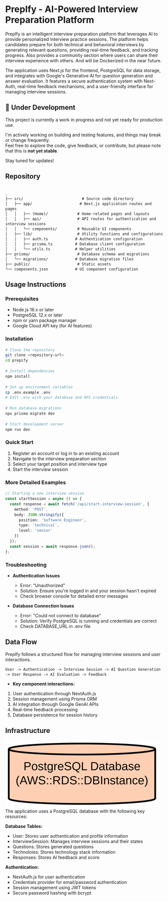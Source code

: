 # PrepIfy - AI-Powered Interview Preparation Platform

PrepIfy is an intelligent interview preparation platform that leverages AI to provide personalized interview practice sessions. The platform helps candidates prepare for both technical and behavioral interviews by generating relevant questions, providing real-time feedback, and tracking progress. Also provides a community section where users can share their interview experience with others.
And will be Dockerized in the near future.

The application uses Next.js for the frontend, PostgreSQL for data storage, and integrates with Google's Generative AI for question generation and answer evaluation. It features a secure authentication system with Next-Auth, real-time feedback mechanisms, and a user-friendly interface for managing interview sessions.

## 🚧 Under Development

This project is currently a work in progress and not yet ready for production use.

I'm actively working on building and testing features, and things may break or change frequently.  
Feel free to explore the code, give feedback, or contribute, but please note that this is **not yet stable**.

Stay tuned for updates!

## Repository 

```

.
├── src/                          # Source code directory
│   ├── app/                     # Next.js application routes and pages
│   │   ├── (Home)/             # Home-related pages and layouts
│   │   ├── api/                # API routes for authentication and interview sessions
│   │   └── components/         # Reusable UI components
│   ├── lib/                    # Utility functions and configurations
│   │   ├── auth.ts            # Authentication configuration
│   │   ├── prisma.ts          # Database client configuration
│   │   └── utils.ts           # Helper utilities
├── prisma/                     # Database schema and migrations
│   └── migrations/            # Database migration files
├── public/                     # Static assets
└── components.json            # UI component configuration
```

## Usage Instructions

### Prerequisites

- Node.js 16.x or later
- PostgreSQL 12.x or later
- npm or yarn package manager
- Google Cloud API key (for AI features)

### Installation

```bash
# Clone the repository
git clone <repository-url>
cd prepify

# Install dependencies
npm install

# Set up environment variables
cp .env.example .env
# Edit .env with your database and API credentials

# Run database migrations
npx prisma migrate dev

# Start development server
npm run dev
```

### Quick Start

1. Register an account or log in to an existing account
2. Navigate to the interview preparation section
3. Select your target position and interview type
4. Start the interview session

### More Detailed Examples

```typescript
// Starting a new interview session
const startSession = async () => {
  const response = await fetch('/api/start-interview-session', {
    method: 'POST',
    body: JSON.stringify({
      position: 'Software Engineer',
      type: 'technical',
      level: 'senior'
    })
  });
  const session = await response.json();
};
```

### Troubleshooting

- **Authentication Issues**
  - Error: "Unauthorized"
  - Solution: Ensure you're logged in and your session hasn't expired
  - Check browser console for detailed error messages

- **Database Connection Issues**
  - Error: "Could not connect to database"
  - Solution: Verify PostgreSQL is running and credentials are correct
  - Check DATABASE_URL in .env file

## Data Flow

PrepIfy follows a structured flow for managing interview sessions and user interactions.

```ascii
User -> Authentication -> Interview Session -> AI Question Generation -> User Response -> AI Evaluation -> Feedback
```

- **Key component interactions:**

1. User authentication through NextAuth.js
2. Session management using Prisma ORM
3. AI integration through Google GenAI APIs
4. Real-time feedback processing
5. Database persistence for session history

## Infrastructure

![Infrastructure diagram](./docs/infra.svg)
The application uses a PostgreSQL database with the following key resources:

**Database Tables:**

- User: Stores user authentication and profile information
- InterviewSession: Manages interview sessions and their states
- Questions: Stores generated questions
- Technoloies: Stores technology stack information
- Responses: Stores AI feedback and score

**Authentication:**

- NextAuth.js for user authentication
- Credentials provider for email/password authentication
- Session management using JWT tokens
- Secure password hashing with bcrypt
